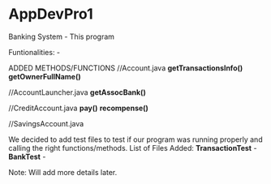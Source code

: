 # AppDevPro1 
Banking System - This program 

Funtionalities:
    - 
    

ADDED METHODS/FUNCTIONS
//Account.java
**getTransactionsInfo()**
**getOwnerFullName()**

//AccountLauncher.java
**getAssocBank()**

//CreditAccount.java
**pay()**
**recompense()**

//SavingsAccount.java


We decided to add test files to test if our program was running properly and calling the right functions/methods.
List of Files Added:
**TransactionTest**
    - 
**BankTest**
    - 


Note: Will add more details later.
